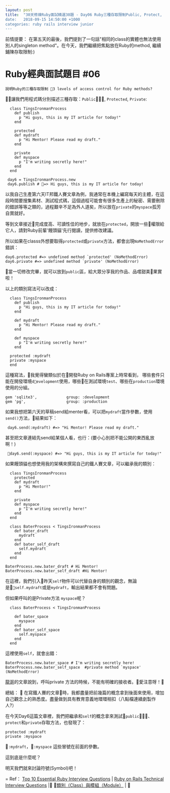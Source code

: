```yaml
---
layout: post
title:  "30天修煉Ruby面試精選30題 - Day06 Ruby三種存取限制Public, Protect, Private“
date:   2018-09-15 14:50:00 +1000
categories: ruby rails interview junior
---
```


前情提要：
在第五天的最後，我們提到了一句話"相同的class的實體也無法使用別人的singleton method"。在今天，我們繼續把焦點放在Ruby的method, 繼續鋪陳存取限制:)

Ruby經典面試題目 #06
===
`說明Ruby的三種存取限制 3 levels of access control for Ruby methods?`

讓我們用程式碼分別描述三種存取：`Public`, `Protected`, `Private`:

```
  class TingsIronmanProcess
    def publish
      p "Hi guys, this is my IT article for today!"
    end

    protected
    def mydraft
      p "Hi Mentor! Please read my draft."
    end

    private
    def myspace
      p "I'm writing secretly here!"
    end
  end

 day6 = TingsIronmanProcess.new
 day6.publish # => Hi guys, this is my IT article for today!
```

以我自己生產第六天IT邦鐵人賽文章為例，我通常在本機上編寫每天的主體，在這段時間要搜集素材、測試程式碼，這個過程可能會有很多生產上的秘密、需要刪除的錯誤等等之類的，過程艱辛不足為外人道矣，所以放在`private`的`myspace`孤芳自賞就好。

等到文章接近完成度高、可讀性佳的地步，就放在`protected`，開放一些權限給它人，請對Ruby前輩'饅頭貓'先行閱讀，提供修改建議。

所以如果在classs外想要取得`protected`或`private`方法，都會出現`NoMethodError`錯誤：

```
day6.protected #=> undefined method `protected' (NoMethodError)
day6.private #=> undefined method `private' (NoMethodError)
```

當一切修改完畢，就可以放到`public`區，給大眾分享我的作品、品嚐甜美果實啦！

以上的類別寫法可以改成：
```
  class TingsIronmanProcess
    def publish
      p "Hi guys, this is my IT article for today!"
    end

    def mydraft
      p "Hi Mentor! Please read my draft."
    end

    def myspace
      p "I'm writing secretly here!"
    end

  protected :mydraft
  private :myspace  
  end
```
這種寫法，我覺得蠻類似於在開發Ruby on Rails專案上時常看到，
哪些套件只能在開發環境`development`使用，哪些在測試環境`test`、哪些在`production`環境使用的分組。

```
gem 'sqlite3',             group: :development 
gem 'pg',                  group: :production
```

如果我想把第六天的草稿send給menter看，可以把`mydraft`當作參數，使用`send()`方法，結果如下：
```
 day6.send(:mydraft) #=> "Hi Mentor! Please read my draft."
```
甚至把文章連結先send給某個人看，也行：(要小心別把不能公開的東西亂放啊！)
```
 day6.send(:myspace) #=> "Hi guys, this is my IT article for today!"
```

如果饅頭貓也想使用我的架構來撰寫自己的鐵人賽文章，可以繼承我的類別：

```
  class TingsIronmanProcess
    protected
    def mydraft
      p "Hi Mentor!"
    end

    private
    def myspace
      p "I'm writing secretly here!"
    end  
  end

  class BaterProcess < TingsIronmanProcess
    def bater_draft
      mydraft
    end
    def bater_self_draft
      self.mydraft
    end     
  end

BaterProcess.new.bater_draft # Hi Mentor!
BaterProcess.new.bater_self_draft #Hi Mentor!

```
在這裡，我們引入昨天`self`物件可以代替自身的類別的觀念，無論是`self.mydraft`或是`mydraft`，輸出結果都不會有問題。

但如果呼叫的是Private方法 `myspace`呢？
```
  class BaterProcess < TingsIronmanProcess

    def bater_space
      myspace
    end
    def bater_self_space
      self.myspace
    end      
  end
```

這裡使用`self`，就會出錯：
```
BaterProcess.new.bater_space # I'm writing secretly here!
BaterProcess.new.bater_self_space  #private method `myspace' (NoMethodError)
```

[龍哥](https://railsbook.tw/chapters/08-ruby-basic-4.html)的文章說到，呼叫private 方法的時候，不能有明確的接收者。愛注意呀！

總結：

在寫鐵人賽的文章時，我都盡量把前幾篇的概念拿到後面來使用，增加自己觀念上的熟悉度。盡量做到具有教育意義地環環相扣（八點檔連續劇製作人?）

在今天Day6這篇文章裡，我們把繼承和`self`的概念拿來測試`public`、`protect`和`private`存取方法，也發現了：

```
protected :mydraft
private :myspace  
```
`:mydraft`，`:myspace` 這些冒號在前面的參數。

這到底是什麼呢？

明天我們就來討論符號(Symbol)吧！

=
Ref：
[Top 10 Essential Ruby Interview Questions](https://blog.bater.gq/ruby/2018/02/02/top-10-essential-ruby-interview-questions.html) |
[Ruby on Rails Technical Interview Questions](https://github.com/timurcatakli/ruby-on-rails-interview-questions-answers) |
[類別（Class）與模組（Module）](https://railsbook.tw/chapters/08-ruby-basic-4.html)  |
